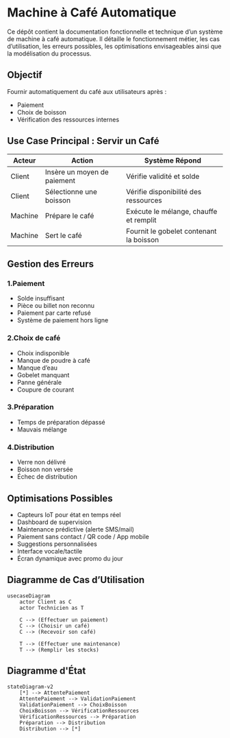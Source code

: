 # Machine à Café Automatique

Ce dépôt contient la documentation fonctionnelle et technique d’un système de machine à café automatique. Il détaille le fonctionnement métier, les cas d’utilisation, les erreurs possibles, les optimisations envisageables ainsi que la modélisation du processus.



## Objectif

Fournir automatiquement du café aux utilisateurs après :
- Paiement
- Choix de boisson
- Vérification des ressources internes


## Use Case Principal : Servir un Café
| Acteur  | Action                      | Système Répond                          |
| ------- | --------------------------- | --------------------------------------- |
| Client  | Insère un moyen de paiement | Vérifie validité et solde               |
| Client  | Sélectionne une boisson     | Vérifie disponibilité des ressources    |
| Machine | Prépare le café             | Exécute le mélange, chauffe et remplit  |
| Machine | Sert le café                | Fournit le gobelet contenant la boisson |

## Gestion des Erreurs

### 1.Paiement
- Solde insuffisant
- Pièce ou billet non reconnu
- Paiement par carte refusé
- Système de paiement hors ligne

### 2.Choix de café
- Choix indisponible
- Manque de poudre à café
- Manque d’eau
- Gobelet manquant
- Panne générale
- Coupure de courant

### 3.Préparation
- Temps de préparation dépassé
- Mauvais mélange

### 4.Distribution
- Verre non délivré
- Boisson non versée
- Échec de distribution

## Optimisations Possibles
- Capteurs IoT pour état en temps réel
- Dashboard de supervision
- Maintenance prédictive (alerte SMS/mail)
- Paiement sans contact / QR code / App mobile
- Suggestions personnalisées
- Interface vocale/tactile
- Écran dynamique avec promo du jour

##  Diagramme de Cas d’Utilisation

```
usecaseDiagram
    actor Client as C
    actor Technicien as T

    C --> (Effectuer un paiement)
    C --> (Choisir un café)
    C --> (Recevoir son café)

    T --> (Effectuer une maintenance)
    T --> (Remplir les stocks)

```

## Diagramme d'État

```
stateDiagram-v2
    [*] --> AttentePaiement
    AttentePaiement --> ValidationPaiement
    ValidationPaiement --> ChoixBoisson
    ChoixBoisson --> VérificationRessources
    VérificationRessources --> Préparation
    Préparation --> Distribution
    Distribution --> [*]
    
```